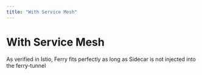 ```yaml
---
title: "With Service Mesh"
---
```


# With Service Mesh

As verified in Istio, Ferry fits perfectly as long as Sidecar is not injected into the ferry-tunnel
